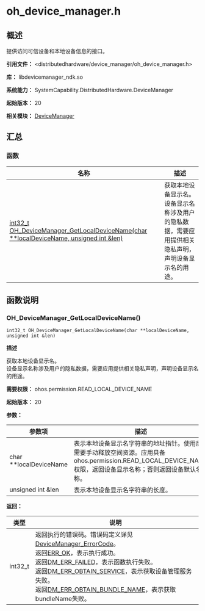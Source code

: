 # oh_device_manager.h

## 概述

提供访问可信设备和本地设备信息的接口。

**引用文件：** <distributedhardware/device_manager/oh_device_manager.h>

**库：** libdevicemanager_ndk.so

**系统能力：** SystemCapability.DistributedHardware.DeviceManager

**起始版本：** 20

**相关模块：** [DeviceManager](capi-devicemanager.md)

## 汇总

### 函数

| 名称 | 描述 |
| -- | -- |
| [int32_t OH_DeviceManager_GetLocalDeviceName(char **localDeviceName, unsigned int &len)](#oh_devicemanager_getlocaldevicename) | 获取本地设备显示名。<br>设备显示名称涉及用户的隐私数据，需要应用提供相关隐私声明，声明设备显示名的用途。 |

## 函数说明

### OH_DeviceManager_GetLocalDeviceName()

```
int32_t OH_DeviceManager_GetLocalDeviceName(char **localDeviceName, unsigned int &len)
```

**描述**

获取本地设备显示名。<br>设备显示名称涉及用户的隐私数据，需要应用提供相关隐私声明，声明设备显示名的用途。

**需要权限：** ohos.permission.READ_LOCAL_DEVICE_NAME

**起始版本：** 20


**参数：**

| 参数项 | 描述 |
| -- | -- |
| char **localDeviceName | 表示本地设备显示名字符串的地址指针。使用后需要手动释放空间资源。应用具备  ohos.permission.READ_LOCAL_DEVICE_NAME 权限，返回设备显示名称；否则返回设备默认名称。 |
| unsigned int &len | 表示本地设备显示名字符串的长度。 |

**返回：**

| 类型 | 说明                                                                                                                                                                                                                                                                                                                                                                           |
| -- |------------------------------------------------------------------------------------------------------------------------------------------------------------------------------------------------------------------------------------------------------------------------------------------------------------------------------------------------------------------------------|
| int32_t | 返回执行的错误码。错误码定义详见[DeviceManager_ErrorCode](capi-oh-device-manager-err-code-h.md#devicemanager_errorcode)。<br>         返回[ERR_OK](capi-oh-device-manager-err-code-h.md#devicemanager_errorcode)，表示执行成功。<br>         返回[DM_ERR_FAILED](capi-oh-device-manager-err-code-h.md#devicemanager_errorcode)，表示函数执行失败。<br>         返回[DM_ERR_OBTAIN_SERVICE](capi-oh-device-manager-err-code-h.md#devicemanager_errorcode)，表示获取设备管理服务失败。<br>         返回[DM_ERR_OBTAIN_BUNDLE_NAME](capi-oh-device-manager-err-code-h.md#devicemanager_errorcode)，表示获取bundleName失败。 |


